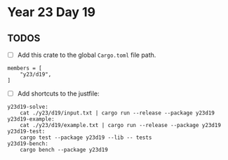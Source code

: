 # Year 23 Day 19

## TODOS

- [ ] Add this crate to the global `Cargo.toml` file path.

```
members = [
    "y23/d19",
]
```

- [ ] Add shortcuts to the justfile:

```
y23d19-solve:
    cat ./y23/d19/input.txt | cargo run --release --package y23d19
y23d19-example:
    cat ./y23/d19/example.txt | cargo run --release --package y23d19
y23d19-test:
    cargo test --package y23d19 --lib -- tests
y23d19-bench:
    cargo bench --package y23d19
```